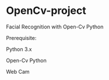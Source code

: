 # OpenCv-project
Facial Recognition with Open-Cv Python

Prerequisite:

Python 3.x

Open-Cv Python

Web Cam
